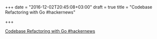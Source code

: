 +++
date = "2016-12-02T20:45:08+03:00"
draft = true
title = "Codebase Refactoring with Go  #hackernews"

+++

<p><a href="https://t.co/MkwVr3DhzM">Codebase Refactoring with Go  #hackernews</a></p>
